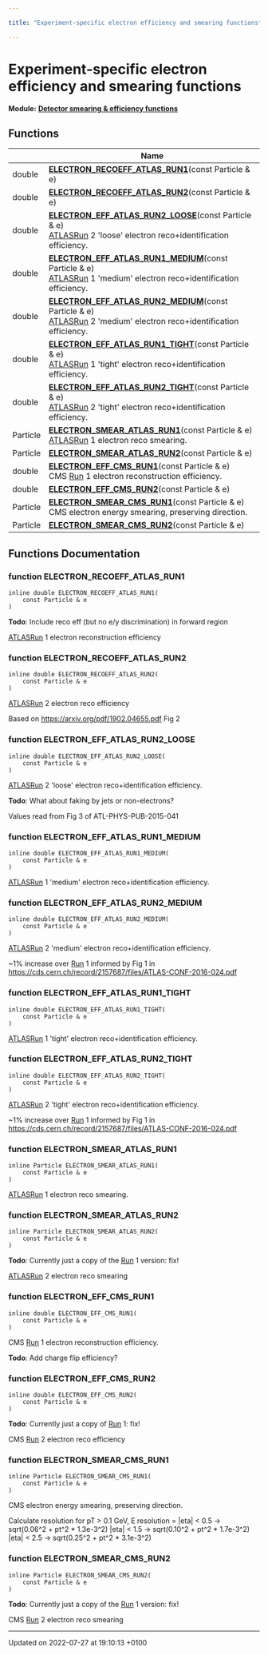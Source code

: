 ```yaml
---

title: "Experiment-specific electron efficiency and smearing functions"

---
```


# Experiment-specific electron efficiency and smearing functions

**Module:** **[Detector smearing & efficiency functions](http://example.org/modules/group__smearing/)**



## Functions

|                | Name           |
| -------------- | -------------- |
| double | **[ELECTRON_RECOEFF_ATLAS_RUN1](http://example.org/modules/group__smearing__elec/#function-electron-recoeff-atlas-run1)**(const Particle & e) |
| double | **[ELECTRON_RECOEFF_ATLAS_RUN2](http://example.org/modules/group__smearing__elec/#function-electron-recoeff-atlas-run2)**(const Particle & e) |
| double | **[ELECTRON_EFF_ATLAS_RUN2_LOOSE](http://example.org/modules/group__smearing__elec/#function-electron-eff-atlas-run2-loose)**(const Particle & e)<br><a href="http://example.org/namespaces/namespacerivet_1_1atlas/">ATLAS</a><a href="http://example.org/classes/classrivet_1_1run/">Run</a> 2 'loose' electron reco+identification efficiency.  |
| double | **[ELECTRON_EFF_ATLAS_RUN1_MEDIUM](http://example.org/modules/group__smearing__elec/#function-electron-eff-atlas-run1-medium)**(const Particle & e)<br><a href="http://example.org/namespaces/namespacerivet_1_1atlas/">ATLAS</a><a href="http://example.org/classes/classrivet_1_1run/">Run</a> 1 'medium' electron reco+identification efficiency.  |
| double | **[ELECTRON_EFF_ATLAS_RUN2_MEDIUM](http://example.org/modules/group__smearing__elec/#function-electron-eff-atlas-run2-medium)**(const Particle & e)<br><a href="http://example.org/namespaces/namespacerivet_1_1atlas/">ATLAS</a><a href="http://example.org/classes/classrivet_1_1run/">Run</a> 2 'medium' electron reco+identification efficiency.  |
| double | **[ELECTRON_EFF_ATLAS_RUN1_TIGHT](http://example.org/modules/group__smearing__elec/#function-electron-eff-atlas-run1-tight)**(const Particle & e)<br><a href="http://example.org/namespaces/namespacerivet_1_1atlas/">ATLAS</a><a href="http://example.org/classes/classrivet_1_1run/">Run</a> 1 'tight' electron reco+identification efficiency.  |
| double | **[ELECTRON_EFF_ATLAS_RUN2_TIGHT](http://example.org/modules/group__smearing__elec/#function-electron-eff-atlas-run2-tight)**(const Particle & e)<br><a href="http://example.org/namespaces/namespacerivet_1_1atlas/">ATLAS</a><a href="http://example.org/classes/classrivet_1_1run/">Run</a> 2 'tight' electron reco+identification efficiency.  |
| Particle | **[ELECTRON_SMEAR_ATLAS_RUN1](http://example.org/modules/group__smearing__elec/#function-electron-smear-atlas-run1)**(const Particle & e)<br><a href="http://example.org/namespaces/namespacerivet_1_1atlas/">ATLAS</a><a href="http://example.org/classes/classrivet_1_1run/">Run</a> 1 electron reco smearing.  |
| Particle | **[ELECTRON_SMEAR_ATLAS_RUN2](http://example.org/modules/group__smearing__elec/#function-electron-smear-atlas-run2)**(const Particle & e) |
| double | **[ELECTRON_EFF_CMS_RUN1](http://example.org/modules/group__smearing__elec/#function-electron-eff-cms-run1)**(const Particle & e)<br>CMS <a href="http://example.org/classes/classrivet_1_1run/">Run</a> 1 electron reconstruction efficiency.  |
| double | **[ELECTRON_EFF_CMS_RUN2](http://example.org/modules/group__smearing__elec/#function-electron-eff-cms-run2)**(const Particle & e) |
| Particle | **[ELECTRON_SMEAR_CMS_RUN1](http://example.org/modules/group__smearing__elec/#function-electron-smear-cms-run1)**(const Particle & e)<br>CMS electron energy smearing, preserving direction.  |
| Particle | **[ELECTRON_SMEAR_CMS_RUN2](http://example.org/modules/group__smearing__elec/#function-electron-smear-cms-run2)**(const Particle & e) |


## Functions Documentation

### function ELECTRON_RECOEFF_ATLAS_RUN1

```
inline double ELECTRON_RECOEFF_ATLAS_RUN1(
    const Particle & e
)
```


**Todo**: Include reco eff (but no e/y discrimination) in forward region 

<a href="http://example.org/namespaces/namespacerivet_1_1atlas/">ATLAS</a><a href="http://example.org/classes/classrivet_1_1run/">Run</a> 1 electron reconstruction efficiency 


### function ELECTRON_RECOEFF_ATLAS_RUN2

```
inline double ELECTRON_RECOEFF_ATLAS_RUN2(
    const Particle & e
)
```


<a href="http://example.org/namespaces/namespacerivet_1_1atlas/">ATLAS</a><a href="http://example.org/classes/classrivet_1_1run/">Run</a> 2 electron reco efficiency

Based on <a href="https://arxiv.org/pdf/1902.04655.pdf">https://arxiv.org/pdf/1902.04655.pdf</a> Fig 2 


### function ELECTRON_EFF_ATLAS_RUN2_LOOSE

```
inline double ELECTRON_EFF_ATLAS_RUN2_LOOSE(
    const Particle & e
)
```

<a href="http://example.org/namespaces/namespacerivet_1_1atlas/">ATLAS</a><a href="http://example.org/classes/classrivet_1_1run/">Run</a> 2 'loose' electron reco+identification efficiency. 

**Todo**: What about faking by jets or non-electrons? 

Values read from Fig 3 of ATL-PHYS-PUB-2015-041 


### function ELECTRON_EFF_ATLAS_RUN1_MEDIUM

```
inline double ELECTRON_EFF_ATLAS_RUN1_MEDIUM(
    const Particle & e
)
```

<a href="http://example.org/namespaces/namespacerivet_1_1atlas/">ATLAS</a><a href="http://example.org/classes/classrivet_1_1run/">Run</a> 1 'medium' electron reco+identification efficiency. 

### function ELECTRON_EFF_ATLAS_RUN2_MEDIUM

```
inline double ELECTRON_EFF_ATLAS_RUN2_MEDIUM(
    const Particle & e
)
```

<a href="http://example.org/namespaces/namespacerivet_1_1atlas/">ATLAS</a><a href="http://example.org/classes/classrivet_1_1run/">Run</a> 2 'medium' electron reco+identification efficiency. 

~1% increase over <a href="http://example.org/classes/classrivet_1_1run/">Run</a> 1 informed by Fig 1 in <a href="https://cds.cern.ch/record/2157687/files/ATLAS-CONF-2016-024.pdf">https://cds.cern.ch/record/2157687/files/ATLAS-CONF-2016-024.pdf</a>


### function ELECTRON_EFF_ATLAS_RUN1_TIGHT

```
inline double ELECTRON_EFF_ATLAS_RUN1_TIGHT(
    const Particle & e
)
```

<a href="http://example.org/namespaces/namespacerivet_1_1atlas/">ATLAS</a><a href="http://example.org/classes/classrivet_1_1run/">Run</a> 1 'tight' electron reco+identification efficiency. 

### function ELECTRON_EFF_ATLAS_RUN2_TIGHT

```
inline double ELECTRON_EFF_ATLAS_RUN2_TIGHT(
    const Particle & e
)
```

<a href="http://example.org/namespaces/namespacerivet_1_1atlas/">ATLAS</a><a href="http://example.org/classes/classrivet_1_1run/">Run</a> 2 'tight' electron reco+identification efficiency. 

~1% increase over <a href="http://example.org/classes/classrivet_1_1run/">Run</a> 1 informed by Fig 1 in <a href="https://cds.cern.ch/record/2157687/files/ATLAS-CONF-2016-024.pdf">https://cds.cern.ch/record/2157687/files/ATLAS-CONF-2016-024.pdf</a>


### function ELECTRON_SMEAR_ATLAS_RUN1

```
inline Particle ELECTRON_SMEAR_ATLAS_RUN1(
    const Particle & e
)
```

<a href="http://example.org/namespaces/namespacerivet_1_1atlas/">ATLAS</a><a href="http://example.org/classes/classrivet_1_1run/">Run</a> 1 electron reco smearing. 

### function ELECTRON_SMEAR_ATLAS_RUN2

```
inline Particle ELECTRON_SMEAR_ATLAS_RUN2(
    const Particle & e
)
```


**Todo**: Currently just a copy of the <a href="http://example.org/classes/classrivet_1_1run/">Run</a> 1 version: fix! 

<a href="http://example.org/namespaces/namespacerivet_1_1atlas/">ATLAS</a><a href="http://example.org/classes/classrivet_1_1run/">Run</a> 2 electron reco smearing 


### function ELECTRON_EFF_CMS_RUN1

```
inline double ELECTRON_EFF_CMS_RUN1(
    const Particle & e
)
```

CMS <a href="http://example.org/classes/classrivet_1_1run/">Run</a> 1 electron reconstruction efficiency. 

**Todo**: Add charge flip efficiency? 

### function ELECTRON_EFF_CMS_RUN2

```
inline double ELECTRON_EFF_CMS_RUN2(
    const Particle & e
)
```


**Todo**: Currently just a copy of <a href="http://example.org/classes/classrivet_1_1run/">Run</a> 1: fix! 

CMS <a href="http://example.org/classes/classrivet_1_1run/">Run</a> 2 electron reco efficiency 


### function ELECTRON_SMEAR_CMS_RUN1

```
inline Particle ELECTRON_SMEAR_CMS_RUN1(
    const Particle & e
)
```

CMS electron energy smearing, preserving direction. 

Calculate resolution for pT > 0.1 GeV, E resolution = |eta| < 0.5 -> sqrt(0.06^2 + pt^2 * 1.3e-3^2) |eta| < 1.5 -> sqrt(0.10^2 + pt^2 * 1.7e-3^2) |eta| < 2.5 -> sqrt(0.25^2 + pt^2 * 3.1e-3^2) 


### function ELECTRON_SMEAR_CMS_RUN2

```
inline Particle ELECTRON_SMEAR_CMS_RUN2(
    const Particle & e
)
```


**Todo**: Currently just a copy of the <a href="http://example.org/classes/classrivet_1_1run/">Run</a> 1 version: fix! 

CMS <a href="http://example.org/classes/classrivet_1_1run/">Run</a> 2 electron reco smearing 






-------------------------------

Updated on 2022-07-27 at 19:10:13 +0100